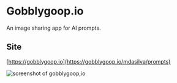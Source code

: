 # Gobblygoop.io
An image sharing app for AI prompts.

## Site
[https://gobblygoop.io](https://gobblygoop.io/mdasilva/prompts)

![screenshot of gobblygoop,io](https://gobblygoop.io/img/gobblygoop.io.jpg)
